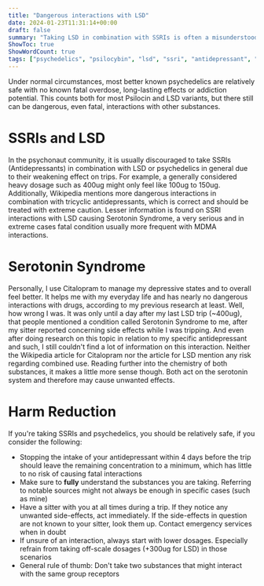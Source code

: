 ```yaml
---
title: "Dangerous interactions with LSD"
date: 2024-01-23T11:31:14+00:00
draft: false
summary: "Taking LSD in combination with SSRIs is often a misunderstood risk."
ShowToc: true
ShowWordCount: true
tags: ["psychedelics", "psilocybin", "lsd", "ssri", "antidepressant", "citalopram", "serotonin syndrome", "fatal", "risks", "harm reduction"]
---
```


Under normal circumstances, most better known psychedelics are relatively safe with no known fatal overdose, long-lasting effects or addiction potential. This counts both for most Psilocin and LSD variants, but there still can be dangerous, even fatal, interactions with other substances.

# SSRIs and LSD
In the psychonaut community, it is usually discouraged to take SSRIs (Antidepressants) in combination with LSD or psychedelics in general due to their weakening effect on trips. For example, a generally considered heavy dosage such as 400ug might only feel like 100ug to 150ug. Additionally, Wikipedia mentions more dangerous interactions in combination with tricyclic antidepressants, which is correct and should be treated with extreme caution.
Lesser information is found on SSRI interactions with LSD causing Serotonin Syndrome, a very serious and in extreme cases fatal condition usually more frequent with MDMA interactions.

# Serotonin Syndrome
Personally, I use Citalopram to manage my depressive states and to overall feel better. It helps me with my everyday life and has nearly no dangerous interactions with drugs, according to my previous research at least. 
Well, how wrong I was. It was only until a day after my last LSD trip (~400ug), that people mentioned a condition called Serotonin Syndrome to me, after my sitter reported concerning side effects while I was tripping. And even after doing research on this topic in relation to my specific antidepressant and such, I still couldn't find a lot of information on this interaction. Neither the Wikipedia article for Citalopram nor the article for LSD mention any risk regarding combined use.
Reading further into the chemistry of both substances, it makes a little more sense though. Both act on the serotonin system and therefore may cause unwanted effects.

# Harm Reduction
If you're taking SSRIs and psychedelics, you should be relatively safe, if you consider the following:
- Stopping the intake of your antidepressant within 4 days before the trip should leave the remaining concentration to a minimum, which has little to no risk of causing fatal interactions
- Make sure to **fully** understand the substances you are taking. Referring to notable sources might not always be enough in specific cases (such as mine)
- Have a sitter with you at all times during a trip. If they notice any unwanted side-effects, act immediately. If the side-effects in question are not known to your sitter, look them up. Contact emergency services when in doubt
- If unsure of an interaction, always start with lower dosages. Especially refrain from taking off-scale dosages (+300ug for LSD) in those scenarios
- General rule of thumb: Don't take two substances that might interact with the same group receptors